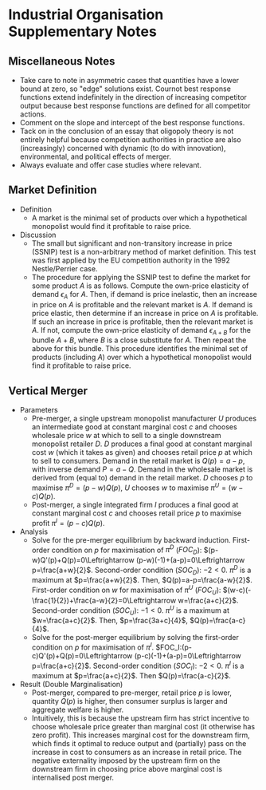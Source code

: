# Industrial Organisation Supplementary Notes

## Miscellaneous Notes
- Take care to note in asymmetric cases that quantities have a lower bound at zero, so "edge" solutions exist. Cournot best response functions extend indefinitely in the direction of increasing competitor output because best response functions are defined for all competitor actions.
- Comment on the slope and intercept of the best response functions.
- Tack on in the conclusion of an essay that oligopoly theory is not entirely helpful because competition authorities in practice are also (increasingly) concerned with dynamic (to do with innovation), environmental, and political effects of merger.
- Always evaluate and offer case studies where relevant.

## Market Definition
- Definition
	- A market is the minimal set of products over which a hypothetical monopolist would find it profitable to raise price.
- Discussion
	- The small but significant and non-transitory increase in price (SSNIP) test is a non-arbitrary method of market definition. This test was first applied by the EU competition authority in the 1992 Nestle/Perrier case.
	- The procedure for applying the SSNIP test to define the market for some product $A$ is as follows. Compute the own-price elasticity of demand $\epsilon_A$ for $A$. Then, if demand is price inelastic, then an increase in price on $A$ is profitable and the relevant market is $A$. If demand is price elastic, then determine if an increase in price on $A$ is profitable. If such an increase in price is profitable, then the relevant market is $A$. If not, compute the own-price elasticity of demand $\epsilon_{A+B}$ for the bundle $A+B$, where $B$ is a close substitute for $A$. Then repeat the above for this bundle. This procedure identifies the minimal set of products (including $A$) over which a hypothetical monopolist would find it profitable to raise price.

## Vertical Merger
- Parameters
	- Pre-merger, a single upstream monopolist manufacturer $U$ produces an intermediate good at constant marginal cost $c$ and chooses wholesale price $w$ at which to sell to a single downstream monopolist retailer $D$. $D$ produces a final good at constant marginal cost $w$ (which it takes as given) and chooses retail price $p$ at which to sell to consumers. Demand in the retail market is $Q(p)=a-p$, with inverse demand $P=a-Q$. Demand in the wholesale market is derived from (equal to) demand in the retail market. $D$ chooses $p$ to maximise $\pi^D=(p-w)Q(p)$, $U$ chooses $w$ to maximise $\pi^U=(w-c)Q(p)$.
	- Post-merger, a single integrated firm $I$ produces a final good at constant marginal cost $c$ and chooses retail price $p$ to maximise profit $\pi^I=(p-c)Q(p)$.
- Analysis
	- Solve for the pre-merger equilibrium by backward induction. First-order condition on $p$ for maximisation of $\pi^D$ ($FOC_D$): $(p-w)Q'(p)+Q(p)=0\Leftrightarrow (p-w)(-1)+(a-p)=0\Leftrightarrow p=\frac{a+w}{2}$. Second-order condition ($SOC_D$): $-2<0$. $\pi^D$ is a maximum at $p=\frac{a+w}{2}$. Then, $Q(p)=a-p=\frac{a-w}{2}$. First-order condition on $w$ for maximisation of $\pi^U$ ($FOC_U$): $(w-c)(-\frac{1}{2})+\frac{a-w}{2}=0\Leftrightarrow w=\frac{a+c}{2}$. Second-order condition ($SOC_U)$: $-1<0$. $\pi^U$ is a maximum at $w=\frac{a+c}{2}$. Then, $p=\frac{3a+c}{4}$, $Q(p)=\frac{a-c}{4}$.
	- Solve for the post-merger equilibrium by solving the first-order condition on $p$ for maximisation of $\pi^I$. $FOC_I:(p-c)Q'(p)+Q(p)=0\Leftrightarrow (p-c)(-1)+(a-p)=0\Leftrightarrow p=\frac{a+c}{2}$. Second-order condition ($SOC_I$): $-2<0$. $\pi^I$ is a maximum at $p=\frac{a+c}{2}$. Then $Q(p)=\frac{a-c}{2}$.
- Result (Double Marginalisation)
	- Post-merger, compared to pre-merger, retail price $p$ is lower, quantity $Q(p)$ is higher, then consumer surplus is larger and aggregate welfare is higher.
	- Intuitively, this is because the upstream firm has strict incentive to choose wholesale price greater than marginal cost (it otherwise has zero profit). This increases marginal cost for the downstream firm, which finds it optimal to reduce output and (partially) pass on the increase in cost to consumers as an increase in retail price. The negative externality imposed by the upstream firm on the downstream firm in choosing price above marginal cost is internalised post merger.